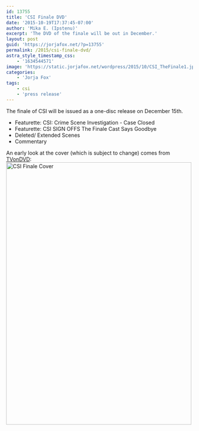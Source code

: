 ```yaml
---
id: 13755
title: 'CSI Finale DVD'
date: '2015-10-19T17:37:45-07:00'
author: 'Mika E. (Ipstenu)'
excerpt: 'The DVD of the finale will be out in December.'
layout: post
guid: 'https://jorjafox.net/?p=13755'
permalink: /2015/csi-finale-dvd/
astra_style_timestamp_css:
    - '1634544571'
image: 'https://static.jorjafox.net/wordpress/2015/10/CSI_TheFinale1.jpg'
categories:
    - 'Jorja Fox'
tags:
    - csi
    - 'press release'
---
```


The finale of CSI will be issued as a one-disc release on December 15th.
<ul>
	<li>Featurette: CSI: Crime Scene Investigation - Case Closed</li>
	<li>Featurette: CSI SIGN OFFS The Finale Cast Says Goodbye</li>
	<li>Deleted/ Extended Scenes</li>
	<li>Commentary</li>
</ul>
An early look at the cover (which is subject to change) comes from <a href="http://www.tvshowsondvd.com/news/CSI-The-Finale/21652">TVonDVD</a>:

<img class="aligncenter size-full wp-image-13762" src="//jfo-static.net/wordpress/2015/10/CSI_TheFinale.jpg" alt="CSI Finale Cover" width="500" height="709" />